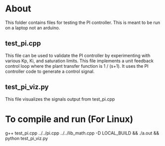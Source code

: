 # About
This folder contains files for testing the PI controller. This is meant to be run on a laptop not an arduino.

## test_pi.cpp
This file can be used to validate the PI controller by experimenting with various Kp, Ki, and saturation limits.
This file implements a unit feedback control loop where the plant transfer function is 1 / (s+1). It uses
the PI controller code to generate a control signal.

## test_pi_viz.py
This file visualizes the signals output from test_pi.cpp

# To compile and run (For Linux)
g++ test_pi.cpp  ../../pi.cpp ../../lib_math.cpp -D LOCAL_BUILD && ./a.out && python test_pi_viz.py